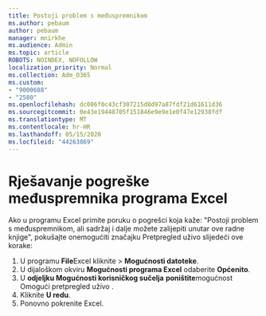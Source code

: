 ```yaml
---
title: Postoji problem s međuspremnikom
ms.author: pebaum
author: pebaum
manager: mnirkhe
ms.audience: Admin
ms.topic: article
ROBOTS: NOINDEX, NOFOLLOW
localization_priority: Normal
ms.collection: Adm_O365
ms.custom:
- "9000688"
- "2580"
ms.openlocfilehash: dc086f0c43cf307215d8d97a87fdf21d61611d36
ms.sourcegitcommit: 0e43e19448705f151846e9e9e1e0f47e12938fdf
ms.translationtype: MT
ms.contentlocale: hr-HR
ms.lasthandoff: 05/15/2020
ms.locfileid: "44263869"
---
```

# <a name="resolving-excel-clipboard-error"></a>Rješavanje pogreške međuspremnika programa Excel

Ako u programu Excel primite poruku o pogrešci koja kaže: "Postoji problem s međuspremnikom, ali sadržaj i dalje možete zalijepiti unutar ove radne knjige", pokušajte onemogućiti značajku Pretpregled uživo slijedeći ove korake:

1. U programu **File**Excel kliknite  >  **Mogućnosti datoteke**.
3. U dijaloškom okviru **Mogućnosti programa Excel** odaberite **Općenito**.
4. U **odjeljku Mogućnosti korisničkog sučelja** **poništite**mogućnost Omogući pretpregled uživo .
5. Kliknite **U redu**.
6. Ponovno pokrenite Excel.
